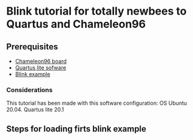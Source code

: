 # Blink tutorial for totally newbees to Quartus and Chameleon96
## Prerequisites
* [Chameleon96 board](https://www.96boards.org/product/chameleon96/)
* [Quartus lite sofware](https://fpgasoftware.intel.com/?edition=lite)
* [Blink example](./CV_96_blink_Yo_Me.sof)

### Considerations
This tutorial has been made with this software configuration: 
  OS Ubuntu 20.04. 
  Quartus lite 20.1

## Steps for loading firts blink example
